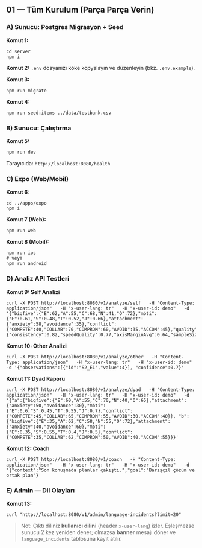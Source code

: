 ## 01 — Tüm Kurulum (Parça Parça Verin)

### A) Sunucu: Postgres Migrasyon + Seed
**Komut 1:**
```
cd server
npm i
```
**Komut 2:**
`.env` dosyanızı köke kopyalayın ve düzenleyin (bkz. `.env.example`).

**Komut 3:**
```
npm run migrate
```
**Komut 4:**
```
npm run seed:items ../data/testbank.csv
```

### B) Sunucu: Çalıştırma
**Komut 5:**
```
npm run dev
```
Tarayıcıda: `http://localhost:8080/health`

### C) Expo (Web/Mobil)
**Komut 6:**
```
cd ../apps/expo
npm i
```
**Komut 7 (Web):**
```
npm run web
```
**Komut 8 (Mobil):**
```
npm run ios
# veya
npm run android
```

### D) Analiz API Testleri
**Komut 9: Self Analizi**
```
curl -X POST http://localhost:8080/v1/analyze/self   -H "Content-Type: application/json"   -H "x-user-lang: tr"   -H "x-user-id: demo"   -d '{"bigfive":{"E":62,"A":55,"C":68,"N":41,"O":72},"mbti":{"E":0.61,"S":0.48,"T":0.52,"J":0.66},"attachment":{"anxiety":58,"avoidance":35},"conflict":{"COMPETE":40,"COLLAB":70,"COMPROM":60,"AVOID":35,"ACCOM":45},"quality":{"consistency":0.82,"speedQuality":0.77,"axisMarginAvg":0.64,"sampleSize":0.9}}'
```

**Komut 10: Other Analizi**
```
curl -X POST http://localhost:8080/v1/analyze/other   -H "Content-Type: application/json"   -H "x-user-lang: tr"   -H "x-user-id: demo"   -d '{"observations":[{"id":"S2_E1","value":4}], "confidence":0.7}'
```

**Komut 11: Dyad Raporu**
```
curl -X POST http://localhost:8080/v1/analyze/dyad   -H "Content-Type: application/json"   -H "x-user-lang: tr"   -H "x-user-id: demo"   -d '{"a":{"bigfive":{"E":60,"A":55,"C":70,"N":40,"O":65},"attachment":{"anxiety":50,"avoidance":30},"mbti":{"E":0.6,"S":0.45,"T":0.55,"J":0.7},"conflict":{"COMPETE":45,"COLLAB":65,"COMPROM":55,"AVOID":30,"ACCOM":40}}, "b":{"bigfive":{"E":35,"A":62,"C":58,"N":55,"O":72},"attachment":{"anxiety":40,"avoidance":60},"mbti":{"E":0.35,"S":0.55,"T":0.4,"J":0.5},"conflict":{"COMPETE":35,"COLLAB":62,"COMPROM":50,"AVOID":40,"ACCOM":55}}}'
```

**Komut 12: Coach**
```
curl -X POST http://localhost:8080/v1/coach   -H "Content-Type: application/json"   -H "x-user-lang: tr"   -H "x-user-id: demo"   -d '{"context":"Son konuşmada planlar çakıştı.","goal":"Barışçıl çözüm ve ortak plan"}'
```

### E) Admin — Dil Olayları
**Komut 13:**
```
curl "http://localhost:8080/v1/admin/language-incidents?limit=20"
```

> Not: Çıktı diliniz **kullanıcı dilini** (header `x-user-lang`) izler. Eşleşmezse sunucu 2 kez yeniden dener; olmazsa **banner** mesajı döner ve `language_incidents` tablosuna kayıt atılır.
